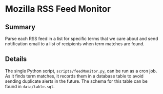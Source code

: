 # Mozilla RSS Feed Monitor

## Summary

Parse each RSS feed in a list for specific terms that we care about
and send notification email to a list of recipients when term matches
are found.

## Details

The single Python script, `scripts/feedMonitor.py`, can be run as a
cron job.  As it finds term matches, it records them in a database
table to avoid sending duplicate alerts in the future.  The schema for
this table can be found in `data/table.sql`.
